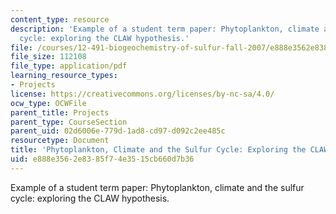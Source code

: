 ```yaml
---
content_type: resource
description: 'Example of a student term paper: Phytoplankton, climate and the sulfur
  cycle: exploring the CLAW hypothesis.'
file: /courses/12-491-biogeochemistry-of-sulfur-fall-2007/e888e3562e8385f74e3515cb660d7b36_clayton.pdf
file_size: 112108
file_type: application/pdf
learning_resource_types:
- Projects
license: https://creativecommons.org/licenses/by-nc-sa/4.0/
ocw_type: OCWFile
parent_title: Projects
parent_type: CourseSection
parent_uid: 02d6006e-779d-1ad8-cd97-d092c2ee485c
resourcetype: Document
title: 'Phytoplankton, Climate and the Sulfur Cycle: Exploring the CLAW Hypothesis'
uid: e888e356-2e83-85f7-4e35-15cb660d7b36
---
```

Example of a student term paper: Phytoplankton, climate and the sulfur cycle: exploring the CLAW hypothesis.